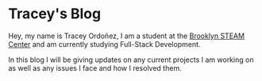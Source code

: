 # Tracey's Blog

Hey, my name is Tracey Ordoñez, I am a student at the [Brooklyn STEAM Center](https://brooklynsteamcenter.org/) and am currently studying Full-Stack Development.

In this blog I will be giving updates on any current projects I am working on as well as any issues I face and how I resolved them.